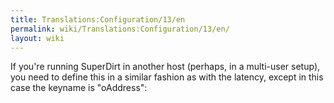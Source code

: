 ```yaml
---
title: Translations:Configuration/13/en
permalink: wiki/Translations:Configuration/13/en/
layout: wiki
---
```


If you're running SuperDirt in another host (perhaps, in a multi-user
setup), you need to define this in a similar fashion as with the
latency, except in this case the keyname is "oAddress":
